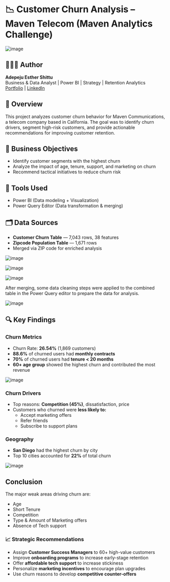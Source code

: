 # 📉 Customer Churn Analysis – Maven Telecom (Maven Analytics Challenge)

![image](https://user-images.githubusercontent.com/97131888/183288194-abfb049e-92cb-44e7-a89e-82108c1adb2e.png)

## 👩🏽‍💻 Author

**Adepeju Esther Shittu**  
Business & Data Analyst | Power BI | Strategy | Retention Analytics  
[Portfolio](https://myfol.io/adepejushittu) | [LinkedIn](https://www.linkedin.com/in/adepejushittu)



## 📌 Overview

This project analyzes customer churn behavior for Maven Communications, a telecom company based in California. The goal was to identify churn drivers, segment high-risk customers, and provide actionable recommendations for improving customer retention.


## 🎯 Business Objectives

- Identify customer segments with the highest churn
- Analyze the impact of age, tenure, support, and marketing on churn
- Recommend tactical initiatives to reduce churn risk
  
## 🧰 Tools Used

- Power BI (Data modeling + Visualization)  
- Power Query Editor (Data transformation & merging)


## 🗂 Data Sources

- **Customer Churn Table** — 7,043 rows, 38 features  
- **Zipcode Population Table** — 1,671 rows  
- Merged via ZIP code for enriched analysis



![image](https://user-images.githubusercontent.com/97131888/184004088-bcd8e61f-4993-4df5-869e-61e1b9f41458.png)

![image](https://user-images.githubusercontent.com/97131888/184004189-f2bae03d-f160-4ae1-9d61-f5c39fb7e72c.png)

![image](https://user-images.githubusercontent.com/97131888/184004310-c31f77c7-0a26-4b0e-bb23-59a6a48f4255.png)

After merging, some data cleaning steps were applied to the combined table in the Power Query editor to prepare the data for analysis.

![image](https://user-images.githubusercontent.com/97131888/184004385-348dd7bb-88e1-4167-bd27-337b01d5f1db.png)

  

## 🔍 Key Findings

### Churn Metrics
- Churn Rate: **26.54%** (1,869 customers)
- **88.6%** of churned users had **monthly contracts**
- **70%** of churned users had **tenure < 20 months**
- **60+ age group** showed the highest churn and contributed the most revenue

![image](https://user-images.githubusercontent.com/97131888/184493808-045e4aaa-affd-4e7e-87c7-0d61fdd2b717.png)

### Churn Drivers
- Top reasons: **Competition (45%)**, dissatisfaction, price  
- Customers who churned were **less likely to:**
  - Accept marketing offers
  - Refer friends
  - Subscribe to support plans
### Geography
- **San Diego** had the highest churn by city  
- Top 10 cities accounted for **22%** of total churn

![image](https://user-images.githubusercontent.com/97131888/184493660-8afd96c9-69b8-498f-bc8e-54f140100ed6.png)

 
## Conclusion
The major weak areas driving churn are:
- Age
- Short Tenure
- Competition
- Type & Amount of Marketing offers
- Absence of Tech support  

### 📈 Strategic Recommendations

- Assign **Customer Success Managers** to 60+ high-value customers  
- Improve **onboarding programs** to increase early-stage retention  
- Offer **affordable tech support** to increase stickiness  
- Personalize **marketing incentives** to encourage plan upgrades  
- Use churn reasons to develop **competitive counter-offers**





